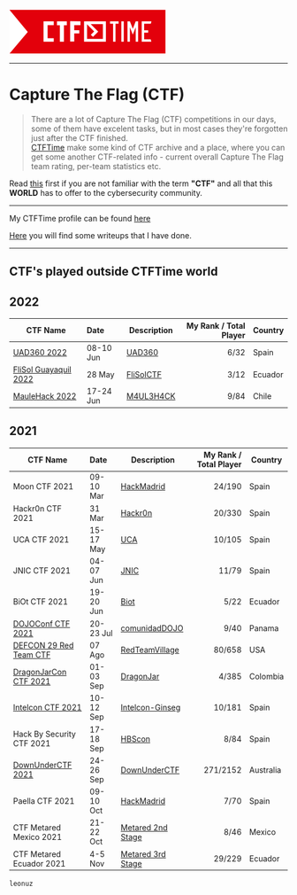 ![CTFTime](img/logo.png)  

---

# Capture The Flag (CTF)  

>There are a lot of Capture The Flag (CTF) competitions in our days, some of them have excelent tasks, but in most cases they're forgotten just after the CTF finished.  
[CTFTime](https://ctftime.org/) make some kind of CTF archive and a place, where you can get some another CTF-related info - current overall Capture The Flag team rating, per-team statistics etc.  

Read [this](ctf.md) first if you are not familiar with the term **"CTF"** and all that this **WORLD** has to offer to the cybersecurity community.

---

My CTFTime profile can be found [here](https://ctftime.org/team/156755)  

[Here](writeups.md) you will find some writeups that I have done.

---

## CTF's played outside **CTFTime** world  

## 2022

| CTF Name | Date | Description | My Rank / Total Player | Country | 
| ------------ | :------------------- | ---------------------------------------- | -------: | ----- | 
| [UAD360 2022](img/uad3602022.png) | 08-10 Jun | [UAD360](https://uad360.es/ctf) | 6/32 | Spain |
| [FliSol Guayaquil 2022](img/flisol2022.png) | 28 May | [FliSolCTF](https://flisol.info/FLISOL2022/Ecuador/Guayaquil) | 3/12 | Ecuador |
| [MauleHack 2022](img/maulehack2022.png) | 17-24 Jun | [M4UL3H4CK](https://maulehack.cl/) | 9/84 | Chile |  

## 2021  

| CTF Name | Date | Description | My Rank / Total Player | Country | 
| ------------ | :------------------- | ---------------------------------------- | -------: | ----- | 
| Moon CTF 2021 | 09-10 Mar | [HackMadrid](https://hackmadrid.org/flaghunters.html#) | 24/190 | Spain |
| Hackr0n CTF 2021 | 31 Mar | [Hackr0n](https://derechodelared.com/hackr0n-2021/) | 20/330 | Spain |
| UCA CTF 2021 | 15-17 May | [UCA](https://www.uca.es/evento/uca-cybersecurity-day/) | 10/105 | Spain |
| JNIC CTF 2021 | 04-07 Jun | [JNIC](https://2021.jnic.es/ctf) | 11/79 | Spain |
| BiOt CTF 2021 | 19-20 Jun | [Biot](https://biotciberseguridad.cf/actividades/) | 5/22 | Ecuador |
| [DOJOConf CTF 2021](img/dojoconf_2021.png) | 20-23 Jul | [comunidadDOJO](https://dojoconfpa.org/#taller) | 9/40 | Panama |
| [DEFCON 29 Red Team CTF](img/DEFCON29.png) | 07 Ago | [RedTeamVillage](https://redteamvillage.io/ctf) | 80/658 | USA |
| [DragonJarCon CTF 2021](img/Dragonjar2021.png) | 01-03 Sep | [DragonJar](https://www.dragonjarcon.org/) | 4/385 | Colombia |
| [Intelcon CTF 2021](img/intelcon2021.png) | 10-12 Sep | [Intelcon-Ginseg](https://intelcon.ginseg.com/2021/) | 10/181 | Spain |
| Hack By Security CTF 2021  | 17-18 Sep | [HBScon](https://ctf.hbscon.com/) | 8/84 | Spain |   
| [DownUnderCTF 2021](img/DownUnder2021.png) | 24-26 Sep | [DownUnderCTF](https://downunderctf.com/) | 271/2152 | Australia |
| Paella CTF 2021  | 09-10 Oct | [HackMadrid](https://worldparty.hackmadrid.org/index.html#ctf) | 7/70 | Spain |  
| CTF Metared Mexico 2021 | 21-22 Oct | [Metared 2nd Stage](https://eventos.metared.org/69242/section/32200/ctf-internacional-metared-2021-2nd-stage.html) | 8/46 | Mexico | 
| CTF Metared Ecuador 2021 | 4-5 Nov | [Metared 3rd Stage](https://eventos.metared.org/69244/detail/ctf-internacional-metared-2021-3rd-stage.html) | 29/229 | Ecuador |


`leonuz`
